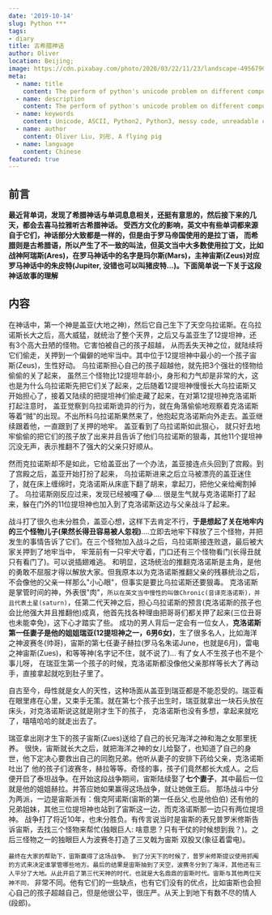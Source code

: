 ```yaml
---
date: '2019-10-14'
slug: Python ***
tags:
- diary
title: 古希腊神话
author: Oliver
location: Beijing;
image: https://cdn.pixabay.com/photo/2020/03/22/11/23/landscape-4956790_960_720.jpg
meta:
  - name: title
    content: The perform of python's unicode problem on different computer
  - name: description
    content: The perform of python's unicode problem on different computer
  - name: keywords
    content: Unicode, ASCII, Python2, Python3, messy code, unreadable code.
  - name: author
    content: Oliver Liu, 刘彤, A flying pig
  - name: language
    content: Chinese
featured: true
---
```


## 前言
**最近背单词，发现了希腊神话与单词息息相关，还挺有意思的，然后接下来的几天，都会去喜马拉雅听古希腊神话。 受西方文化的影响，英文中有些单词都来源自于它们，神话部分大致都是一样的，但是由于罗马帝国使用的是拉丁语，
而希腊则是古希腊语，所以产生了不一致的叫法，但英文当中大多数使用拉丁文，比如战神阿瑞斯(Ares)，在罗马神话中的名字是玛尔斯(Mars)，主神宙斯(Zeus)对应罗马神话中的朱皮特(Jupiter, 没错也可以叫猪皮特...)。下面简单说一下关于这段神话故事的理解**
 
## 内容
 在神话中，第一个神是盖亚(大地之神)，然后它自己生下了天空乌拉诺斯。在乌拉诺斯长大之后，高大威猛，就统治了整个天界，之后又与盖亚生了12提坦神，还有3个高大丑陋的怪物。它害怕被自己的孩子超越，
 从而丢失天神之位，就陆续将它们偷走，关押到一个偏僻的地牢当中。其中位于12提坦神中最小的一个孩子宙斯(Zeus)，生性好动。 乌拉诺斯担心自己的孩子超越他，就先把3个强壮的怪物给偷偷的关了起来，
 虽然三个怪物比12提坦年龄小，身形和力气却是非常的大，这也是为什么乌拉诺斯先把它们关了起来，之后随着12提坦神慢慢长大乌拉诺斯又开始担心了，接着又陆续的把提坦神们偷走藏了起来，在对第12提坦神克洛诺斯打起注意时，
 盖亚觉察到乌拉诺斯诡异的行为，就在角落偷偷地观察着克洛诺斯等着“贼"的出现。不出所料乌拉诺斯果然来了，他抱起克洛诺斯向外走去。盖亚继续跟着他，一直跟到了关押的地牢。 盖亚看到了乌拉诺斯如此狠心，
 就只好去地牢偷偷的把它们的孩子放了出来并且告诉了他们乌拉诺斯的狠毒，其他11个提坦神沉没无声，表示推翻不了强大的父亲只好顺从。
 
 然而克拉诺斯却不是如此，它给盖亚出了一个办法，盖亚接连点头回到了宫殿。到了宫殿之后，盖亚开始打扮了起来，
 乌拉诺斯进来之后立马被漂亮的盖亚迷住了，就在床上缠绵时，克洛诺斯从床底下翻了胡来，拿起刀，把他父亲给阉割掉了。 乌拉诺斯刚反应过来，发现已经被嘎了😂.... 很是生气就与克洛诺斯打了起来，躲在门外的11位提坦神也加入到了克洛诺斯这边与父亲战斗了起来。
 
 战斗打了很久也未分胜负，盖亚心想，这样下去肯定不行，**于是想起了关在地牢内的三个怪物儿子(果然长得丑容易被人忽视)**....立即去地牢下释放了三个怪物，并把发生的事情告诉了它们。在三个怪物加入战斗之后，乌拉诺斯接连败退，最后被大家关押到了地牢当中，
 牢笼前有一只牢犬守着，门口还有三个怪物看门(长得丑就只有看门了)。可以说插翅难逃。 和明显，这场统治的推翻克洛诺斯是主角，是他的勇敢不屈服才得以解放大家。但我原本以为克洛诺斯推翻父亲的残暴统治之后，不会像他的父亲一样那么"小心眼"，但事实是要比乌拉诺斯还要狠毒。 
 克洛诺斯是掌管时间的神，外表很"肉"，`所以在英文当中慢性的叫做Chronic(音译克洛诺斯)，并且代表土星(saturn)`，任第二代天神之后，担心乌拉诺斯的预言(克洛诺斯的孩子也会比他强大并且推翻他)成真，他首先找各种理由把哥哥们都关押了起来(三位丑哥也未能幸免)，这下心才踏实了些。 
 成功的男人背后一定会有一位女人，**克洛诺斯第一任妻子是他的姐姐瑞亚(12提坦神之一，6男6女)**，生了很多名人，比如海洋之神波赛冬(帅哥)，宙斯的第七任妻子赫拉(罗马名朱诺June，也就是6月)，雷电之神宙斯(Zues)，和等等神(名字记不住，就不说了)... 有了女人不生孩子也不是个事儿呀，
 在瑞亚生第一个孩子的时候，克洛诺斯都没像他父亲那样等长大了再动手，直接拿起就吃到肚子里了。
 
 
 自古至今，母性就是女人的天性，这种场面从盖亚到瑞亚都是不能忍受的。瑞亚看在眼里疼在心里，又束手无策。就在第七个孩子出生时，瑞亚就拿出一块石头放在床头，对克洛诺斯说这就是刚才生下的孩子，
 克洛诺斯也没有多想，拿起来就吃了，嘻嘻哈哈的就走出去了。
 
 瑞亚拿出刚才生下的孩子宙斯(Zues)送给了自己的长兄海洋之神和海之女那里抚养。 很快，宙斯就长大之后，就把海洋之神的女儿给娶了，也知道了自己的身世，他下定决心要救出自己的同胞兄弟。他听从妻子的安排下药给父亲，克洛诺斯吐出了
 他的孩子们波赛冬，赫拉等等。奇怪的事，孩子们竟然都长大成人。之后便开启了泰坦战争。在开始这段战争期间，宙斯陆续娶了**七个妻子**，其中最后一位就是他的姐姐赫拉。并答应她如果赢得这场战争，就让她做王后。 那场战斗中分为两派，一边是宙斯派有：俄克阿诺斯(宙斯的第一任岳父,也是他伯伯)
 还有他的兄弟姐妹，其他三位提坦神也站到了宙斯这一边，而克洛诺斯那一边只有两位提坦神。 战争打了将近10年，也未分胜负。有传言说当时是宙斯的表兄普罗米修斯告诉宙斯，去找三个怪物来帮忙(独眼巨人: 啥意思？只有干仗的时候想到我？)。之后三怪物之一的独眼巨人为波赛冬打造了三叉戟为宙斯
 双股叉(象征着雷电)。
 
 `最终在大家的帮助下，宙斯赢得了这场战争。 到了分天下的时候了，普罗米修斯提议使用抓阄的方式来决定谁掌管哪些地方。最后的结果是宙斯抽到了天空，波赛冬分到了海洋，其他还有三人平分了大地。从此开启了第三代天神的时代，也就是大名鼎鼎的宙斯时代。宙斯与其他两位天神不同，`
 非常不同。他有它们的一些缺点，也有它们没有的优点，比如宙斯也会担心自己的孩子超越自己，但是他很公平，很庄严。从天上到地下有数不尽的情人(段郎)。
